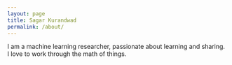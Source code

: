 ```yaml
---
layout: page
title: Sagar Kurandwad
permalink: /about/
---
```



I am a machine learning researcher, passionate about learning and sharing. I love to work through the math of things.


